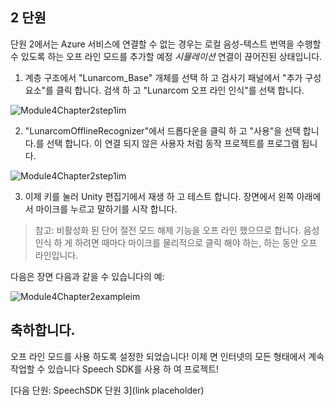 ## <a name="lesson-2"></a>2 단원

단원 2에서는 Azure 서비스에 연결할 수 없는 경우는 로컬 음성-텍스트 번역을 수행할 수 있도록 하는 오프 라인 모드를 추가할 예정 *시뮬레이션* 연결이 끊어진된 상태입니다.

1. 계층 구조에서 "Lunarcom_Base" 개체를 선택 하 고 검사기 패널에서 "추가 구성 요소"를 클릭 합니다. 검색 하 고 "Lunarcom 오프 라인 인식"를 선택 합니다.

![Module4Chapter2step1im](images/module4chapter2step1im.PNG)



2. "LunarcomOfflineRecognizer"에서 드롭다운을 클릭 하 고 "사용"을 선택 합니다.를 선택 합니다. 이 연결 되지 않은 사용자 처럼 동작 프로젝트를 프로그램 됩니다. 

![Module4Chapter2step1im](images/module4chapter2step2im.PNG)

3. 이제 키를 눌러 Unity 편집기에서 재생 하 고 테스트 합니다. 장면에서 왼쪽 아래에서 마이크를 누르고 말하기를 시작 합니다. 

> 참고: 비활성화 된 단어 절전 모드 해제 기능을 오프 라인 했으므로 합니다. 음성 인식 하 게 하려면 때마다 마이크를 물리적으로 클릭 해야 하는, 하는 동안 오프 라인입니다. 

다음은 장면 다음과 같을 수 있습니다의 예:

![Module4Chapter2exampleim](images/module4chapter2exampleim.PNG)

## <a name="congratulations"></a>축하합니다.

오프 라인 모드를 사용 하도록 설정한 되었습니다! 이제 면 인터넷의 모든 형태에서 계속 작업할 수 있습니다 Speech SDK를 사용 하 여 프로젝트! 

[다음 단원: SpeechSDK 단원 3](link placeholder)

